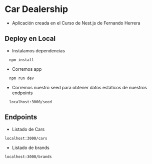 # Car Dealership

- Aplicación creada en el Curso de Nest.js de Fernando Herrera

## Deploy en Local

- Instalamos dependencias

```
  npm install
```

- Corremos app

```
  npm run dev
```

- Corremos nuestro seed para obtener datos estáticos de nuestros endpoints

```
  localhost:3000/seed
```

## Endpoints

- Listado de Cars

```
localhost:3000/cars
```

- Listado de brands

```
localhost:3000/brands
```
